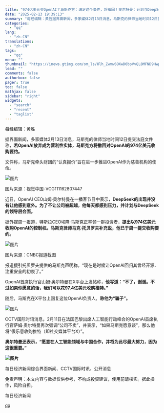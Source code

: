 ```yaml
---
title: "974亿美元买OpenAI？马斯克方：满足这个条件，将撤回！奥尔特曼：计划与DeepSeek领导层会面"
date: "2025-02-13 19:39:13"
summary: "每经编辑：黄胜据界面新闻，多家媒体2月13日消息，马斯克的律师当地时间12日提交法庭文件称，若Ope..."
categories:
  - "qq"
lang:
  - "zh-CN"
translations:
  - "zh-CN"
tags:
  - "qq"
menu: ""
thumbnail: "https://inews.gtimg.com/om_ls/Olh_Zwmw6OXwD0bpVvQL8MFND9Hwp123TiZT10_1IQgqMAA_640360/0"
lead: ""
comments: false
authorbox: false
pager: true
toc: false
mathjax: false
sidebar: "right"
widgets:
  - "search"
  - "recent"
  - "taglist"
---
```


每经编辑：黄胜

据界面新闻，多家媒体2月13日消息，马斯克的律师当地时间12日提交法庭文件称，**若OpenAI放弃成为营利性实体，马斯克方将撤回对OpenAI的974亿美元收购要约。**

文件称，马斯克牵头财团的“认真报价”旨在进一步推进OpenAI作为慈善机构的使命。

![图片](https://inews.gtimg.com/om_bt/OlsR1DK-9W9MpEQYStf97ytrVR9VM1RkHyBASqNFFs-MYAA/1000)

图片来源：视觉中国-VCG111162807447

近日，OpenAI CEO山姆·奥尔特曼在一播客节目中表示，**DeepSeek的出现并没有让他感到意外。为了不让公司被超越，他每天都感到压力，并计划与DeepSeek的领导层会面。**

据外媒周一报道，特斯拉CEO埃隆·马斯克正率领一群投资者，**提出以974亿美元收购OpenAI的控制权。马斯克律师马克·托贝罗夫补充说，他已于周一提交收购要约。**

![图片](https://inews.gtimg.com/om_bt/O1Ou7qLEL8Sxmt20drxnu6uouFXNc0pqt972kwbi4NXWgAA/641)

图片来源：CNBC报道截图

报道援引托贝罗夫提供的马斯克声明称，“现在是时候让OpenAI回归其曾经开源、注重安全的初衷了。”

OpenAI首席执行官山姆·奥尔特曼在X平台上发帖称，**他写道：“不了，谢谢。不过如果你愿意的话，我们可以花97.4亿美元收购推特。”**

随后，马斯克在X平台上回复这位OpenAI负责人，**称他为“骗子”。**

![图片](https://inews.gtimg.com/om_bt/O7s7KuYmqU0_WohNo343Jx4r7_3ffdeRUD7A4G5P5PiPYAA/641)

CCTV国际时讯消息，2月11日在法国巴黎出席人工智能行动峰会的OpenAI首席执行官萨姆·奥尔特曼再次强调“公司不卖”，并表示，“如果马斯克愿意谈”，那么他将“很乐意收购推特（即社交媒体平台X）”。

**奥尔特曼还表示，“愿意在人工智能领域与中国合作，并将为此尽最大努力，因为这很重要。”**

**![图片](https://inews.gtimg.com/om_bt/ORI7AKt9FPEB8R_7p9XCyf1OK8KlQlqQHH_tyOmNjzs8IAA/641)**

每日经济新闻综合界面新闻、CCTV国际时讯、公开消息

免责声明：本文内容与数据仅供参考，不构成投资建议，使用前请核实。据此操作，风险自担。

  

每日经济新闻

[qq](https://new.qq.com/rain/a/20250213A080UY00)

